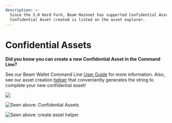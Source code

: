 ```yaml
---
description: >-
  Since the 5.0 Hard Fork, Beam Mainnet has supported Confidential Assets. Each
  Confidential Asset created is listed on the asset explorer.
---
```


# Confidential Assets


**Did you know you can create a new Confidential Asset in the Command Line?**

See our Beam Wallet Command Line [User Guide](https://beamx.gitbook.io/cli-guide/-Ma54aPfLzmz7w0FPI32/) for more information. Also, see our asset creation [helper](https://explorer.beam.mw/asset-create) that conveniently generates the string to complete your new confidential asset!


![](.gitbook/assets/Screenshot\_198.png)

![Seen above: Confidential Assets](<.gitbook/assets/Screenshot\_199 (1).png>)

![Seen above: create asset helper](.gitbook/assets/Screenshot\_201.png)
